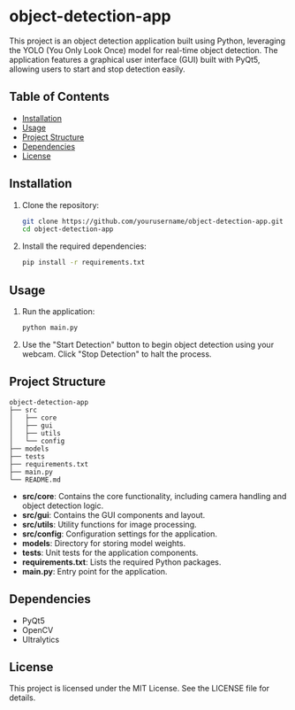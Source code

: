 # object-detection-app

This project is an object detection application built using Python, leveraging the YOLO (You Only Look Once) model for real-time object detection. The application features a graphical user interface (GUI) built with PyQt5, allowing users to start and stop detection easily.

## Table of Contents

- [Installation](#installation)
- [Usage](#usage)
- [Project Structure](#project-structure)
- [Dependencies](#dependencies)
- [License](#license)

## Installation

1. Clone the repository:
   ```bash
   git clone https://github.com/yourusername/object-detection-app.git
   cd object-detection-app
   ```

2. Install the required dependencies:
   ```bash
   pip install -r requirements.txt
   ```

## Usage

1. Run the application:
   ```bash
   python main.py
   ```

2. Use the "Start Detection" button to begin object detection using your webcam. Click "Stop Detection" to halt the process.

## Project Structure

```
object-detection-app
├── src
│   ├── core
│   ├── gui
│   ├── utils
│   └── config
├── models
├── tests
├── requirements.txt
├── main.py
└── README.md
```

- **src/core**: Contains the core functionality, including camera handling and object detection logic.
- **src/gui**: Contains the GUI components and layout.
- **src/utils**: Utility functions for image processing.
- **src/config**: Configuration settings for the application.
- **models**: Directory for storing model weights.
- **tests**: Unit tests for the application components.
- **requirements.txt**: Lists the required Python packages.
- **main.py**: Entry point for the application.

## Dependencies

- PyQt5
- OpenCV
- Ultralytics

## License

This project is licensed under the MIT License. See the LICENSE file for details.